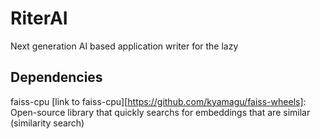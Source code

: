# RiterAI
Next generation AI based application writer for the lazy

## Dependencies
faiss-cpu [link to faiss-cpu][https://github.com/kyamagu/faiss-wheels]: Open-source library that quickly searchs for embeddings that are similar (similarity search)